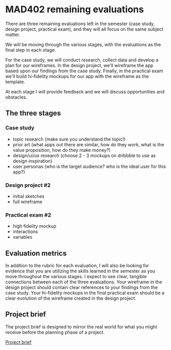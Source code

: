 # MAD402 remaining evaluations

There are three remaining evaluations left in the semester (case study, design project, practical exam), and they will all focus on the same subject matter.

We will be moving through the various stages, with the evaluations as the final step in each stage.

For the case study, we will conduct research, collect data and develop a plan for our wireframes. In the design project, we'll wireframe the app based upon our findings from the case study. Finally, in the practical exam we'll build hi-fidelity mockups for our app with the wireframe as the template.

At each stage I will provide feedback and we will discuss opportunities and obstacles.

## The three stages

### Case study

- topic research (make sure you understand the topic!)
- prior art (what apps out there are similar, how do they work, what is the value proposition, how do they make money?)
- design/ui/ux research (choose 2 - 3 mockups on dribbble to use as design inspiration)
- user personas (who is the target audience? who is the ideal user for this app?)

### Design project #2

- initial sketches
- full wireframe

### Practical exam #2

- high fidelity mockup
- interactions
- variables

## Evaluation metrics

In addition to the rubric for each evaluation, I will also be looking for evidence that you are utilizing the skills learned in the semester as you move throughout the various stages. I expect to see clear, tangible connections between each of the three evaluations. Your wireframe in the design project should contain clear references to your findings from the case study. Your hi-fidelity mockups in the final practical exam should be a clear evolution of the wireframe created in the design project.

## Project brief

The project brief is designed to mirror the real world for what you might receive before the planning phase of a project.

[Project brief](/project-brief.md)
